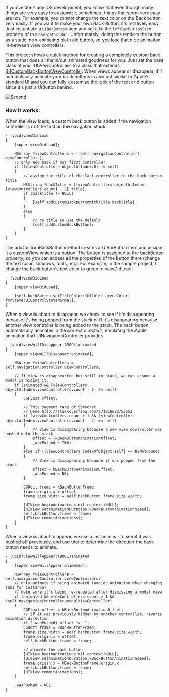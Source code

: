 If you've done any iOS development, you know that even though many things are very easy to customize, sometimes, things that seem very easy are not. For example, you cannot change the text color on the Back button very easily. If you want to make your own Back Button, it's relatively easy. Just instantiate a `UIBarButton` item and set it to the `leftBarButtonItem` property of the `navigationBar`. Unfortunately, doing this renders the button as a static, non-animating plain old button, so you lose that nice animation in-between view controllers.

This project shows a quick method for creating a completely custom back button that does all the in/out animated goodness for you. Just set the base class of your UIViewControllers to a class that extends [BBCustomBackButtonViewController](https://github.com/typeoneerror/BBCustomBackButtonViewController/blob/master/BBCustomBackButtonViewController/BBCustomBackButtonViewController.m). When views appear or disappear, it'll automatically animate your back buttons in and out similar to Apple's standard UI and you can fully customize the look of the text and button since it's just a UIButton behind.

![Second](https://github.com/typeoneerror/BBCustomBackButtonViewController/raw/master/BBCustomBackButtonViewController/Images/second.png "Second")

### How it works:

When the view loads, a custom back button is added if the navigation controller is not the first on the navigation stack:

    - (void)viewDidLoad
    {
        [super viewDidLoad];

        NSArray *viewControllers = [[self navigationController] viewControllers];
        // only add back if not first controller
        if ([viewControllers objectAtIndex:0] != self)
        {
            // assign the title of the last controller to the back button title
            NSString *backTitle = [[viewControllers objectAtIndex:[viewControllers count] - 2] title];
            if (backTitle != NULL)
            {
                [self addCustomBackButtonWithTitle:backTitle];
            }
            else
            {
                // no title so use the default
                [self addCustomBackButton];
            }
        }
    }

The addCustomBackButton method creates a UIBarButton item and assigns it a customView which is a button. The button is assigned to the backButton property, so you can access all the properties of the button there (change the text color, shadows, fonts, etc). For example, in the sample project, I change the back button's text color to green in viewDidLoad:

    - (void)viewDidLoad
    {
        [super viewDidLoad];

        [self.backButton setTitleColor:[UIColor greenColor] forState:UIControlStateNormal];
    }


When a view is about to disappear, we check to see if it's disappearing because it's being popped from the stack
or if it's disappearing because another view controller is being added to the stack. The back button
automatically animates in the correct direction, emulating the Apple animation that UINavigationController provides.

    - (void)viewWillDisappear:(BOOL)animated
    {
        [super viewWillDisappear:animated];

        NSArray *viewControllers = self.navigationController.viewControllers;

        // If view is disappearing but still in stack, we can assume a modal is hiding it.
        if (animated && [viewControllers objectAtIndex:viewControllers.count - 1] != self)
        {
            CGFloat offset;

            // This segment care of Sbrocket.
            // @see http://stackoverflow.com/a/1816682/53653
            if (viewControllers.count > 1 && [viewControllers objectAtIndex:viewControllers.count - 2] == self)
            {
                // View is disappearing because a new view controller was pushed onto the stack
                offset = -kBackButtonAnimationOffset;
                _wasPushed = YES;
            }
            else if ([viewControllers indexOfObject:self] == NSNotFound)
            {
                // View is disappearing because it was popped from the stack
                offset = kBackButtonAnimationOffset;
                _wasPushed = NO;
            }

            CGRect frame = kBackButtonFrame;
            frame.origin.x = offset;
            frame.size.width = self.backButton.frame.size.width;

            [UIView beginAnimations:nil context:NULL];
            [UIView setAnimationDuration:kBackButtonAnimationSpeed];
            self.backButton.frame = frame;
            [UIView commitAnimations];
        }
    }


When a view is about to appear, we use a instance var to see if it was pushed off previously, and
use that to determine the direction the back button needs to animate.

    - (void)viewWillAppear:(BOOL)animated
    {
        [super viewWillAppear:animated];

        NSArray *viewControllers = self.navigationController.viewControllers;
        // only animate if being animated (avoids animation when changing tabs for instance)
        // make sure it's being re-revealed after dismissing a modal view
        if (animated && viewControllers.count > 1 && !self.navigationController.modalViewController)
        {
            CGFloat offset = kBackButtonAnimationOffset;
            // if it was previously hidden by another controller, reverse animation direction
            if (_wasPushed) offset *= -1;
            CGRect frame = kBackButtonFrame;
            frame.size.width = self.backButton.frame.size.width;
            frame.origin.x = offset;
            self.backButton.frame = frame;

            // animate the back button
            [UIView beginAnimations:nil context:NULL];
            [UIView setAnimationDuration:kBackButtonAnimationSpeed];
            frame.origin.x = kBackButtonFrame.origin.x;
            self.backButton.frame = frame;
            [UIView commitAnimations];
        }

        _wasPushed = NO;
    }